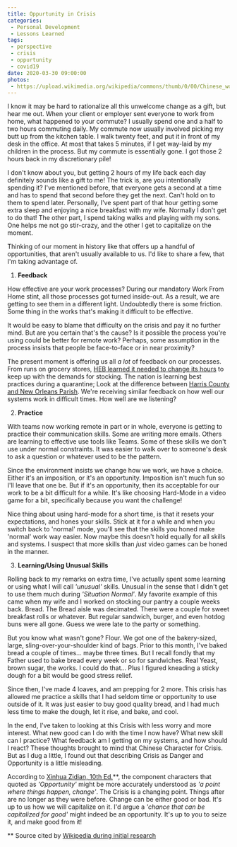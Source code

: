 ```yaml
---
title: Oppurtunity in Crisis
categories:
 - Personal Development
 - Lessons Learned
tags:
 - perspective
 - crisis
 - oppurtunity
 - covid19
date: 2020-03-30 09:00:00
photos: 
 - https://upload.wikimedia.org/wikipedia/commons/thumb/0/00/Chinese_word_for_crisis.svg/200px-Chinese_word_for_crisis.svg.png
---
```

I know it may be hard to rationalize all this unwelcome change as a gift, but hear me out. When your client or employer sent everyone to work from home, what happened to your commute? I usually spend one and a half to two hours commuting daily. My commute now usually involved picking my butt up from the kitchen table. I walk twenty feet, and put it in front of my desk in the office. At most that takes 5 minutes, if I get way-laid by my children in the process. But my commute is essentially gone. I got those 2 hours back in my discretionary pile!

I don't know about you, but getting 2 hours of my life back each day definitely sounds like a gift to me! The trick is, are you intentionally spending it? I've mentioned before, that everyone gets a second at a time and has to spend that second before they get the next. Can't hold on to them to spend later. Personally, I've spent part of that hour getting some extra sleep and enjoying a nice breakfast with my wife. Normally I don't get to do that!  The other part, I spend taking walks and playing with my sons. One helps me not go stir-crazy, and the other I get to capitalize on the moment.

Thinking of our moment in history like that offers up a handful of opportunities, that aren't usually available to us. I'd like to share a few, that I'm taking advantage of.

1. **Feedback**

How effective are your work processes? During our mandatory Work From Home stint, all those processes got turned inside-out. As a result, we are getting to see them in a different light. Undoubtedly there is some friction. Some thing in the works that's making it difficult to be effective.

It would be easy to blame that difficulty on the crisis and pay it no further mind. But are you certain that's the cause? Is it possible the process you're using could be better for remote work? Perhaps, some assumption in the process insists that people be face-to-face or in near proximity?

The present moment is offering us all _a lot_ of feedback on our processes. From runs on grocery stores, [HEB learned it needed to change its hours](https://www.texasmonthly.com/food/heb-prepared-coronavirus-pandemic/) to keep up with the demands for stocking. The nation is learning best practices during a quarantine; Look at the difference between [Harris County and New Orleans Parish](https://infection2020.com/). We're receiving similar feedback on how well our systems work in difficult times. How well are we listening?

2. **Practice**

With teams now working remote in part or in whole, everyone is getting to practice their communication skills. Some are writing more emails. Others are learning to effective use tools like Teams. Some of these skills we don't use under normal constraints. It was easier to walk over to someone's desk to ask a question or whatever used to be the pattern.

Since the environment insists we change how we work, we have a choice. Either it's an imposition, or it's an opportunity. Imposition isn't much fun so I'll leave that one be. But if it's an opportunity, then its acceptable for our work to be a bit difficult for a while. It's like choosing Hard-Mode in a video game for a bit, specifically because you want the challenge!

Nice thing about using hard-mode for a short time, is that it resets your expectations, and hones your skills. Stick at it for a while and when you switch back to 'normal' mode, you'll see that the skills you honed make 'normal' work way easier. Now maybe this doesn't hold equally for all skills and systems. I suspect that more skills than _just_ video games can be honed in the manner.

3. **Learning/Using Unusual Skills**

Rolling back to my remarks on extra time, I've actually spent some learning or using what I will call _'unusual'_ skills. Unusual in the sense that I didn't get to use them much during _'Situation Normal'_. My favorite example of this came when my wife and I worked on stocking our pantry a couple weeks back. Bread. The Bread aisle was decimated. There were a couple for sweet breakfast rolls or whatever. But regular sandwich, burger, and even hotdog buns were all gone. Guess we were late to the party or something.

But you know what wasn't gone? Flour. We got one of the bakery-sized, large, sling-over-your-shoulder kind of bags. Prior to this month, I've baked bread a couple of times... maybe three times. But I recall fondly that my Father used to bake bread every week or so for sandwiches. Real Yeast, brown sugar, the works. I could do that... Plus I figured kneading a sticky dough for a bit would be good stress relief.

Since then, I've made 4 loaves, and am prepping for 2 more. This crisis has allowed me practice a skills that I had seldom time or opportunity to use outside of it. It was just easier to buy good quality bread, and I had much less time to make the dough, let it rise, and bake, and cool.

In the end, I've taken to looking at this Crisis with less worry and more interest. What new good can I do with the time I now have? What new skill can I practice? What feedback am I getting on my systems, and how should I react? These thoughts brought to mind that Chinese Character for Crisis. But as I dug a little, I found out that describing Crisis as Danger and Opportunity is a little misleading.

According to [Xinhua Zidian, 10th Ed.](https://en.wikipedia.org/wiki/Chinese_word_for_%22crisis%22#Popular_mistranslation)**, the component characters that quoted as _'Opportunity'_ might be more accurately understood as _'a point where things happen, change'_. The Crisis is a changing point. Things after are no longer as they were before. Change can be either good or bad. It's up to us how we will capitalize on it. I'd argue a _'chance that can be capitalized for good'_ might indeed be an opportunity. It's up to you to seize it, and make good from it!

** Source cited by [Wikipedia during initial research](https://en.wikipedia.org/wiki/Chinese_word_for_%22crisis%22#Popular_mistranslation)